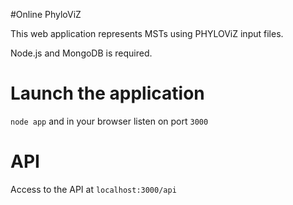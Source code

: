 #Online PhyloViZ

This web application represents MSTs using PHYLOViZ input files.

Node.js and MongoDB is required.


Launch the application
======================

`node app` and in your browser listen on port `3000`

API
===

Access to the API at `localhost:3000/api`

